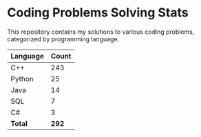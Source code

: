 # Coding Problems Solving Stats

This repository contains my solutions to various coding problems, categorized by programming language.

| Language | Count |
|----------|-------|
| C++ | 243 |
| Python | 25 |
| Java | 14 |
| SQL | 7 |
| C# | 3 |
| **Total** | **292** |
